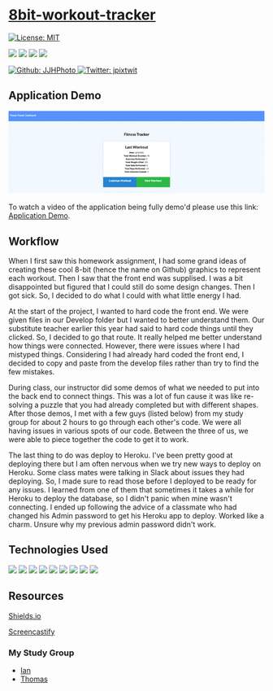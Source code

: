 # [8bit-workout-tracker](https://sleepy-bastion-93010.herokuapp.com/)

[![License: MIT](https://img.shields.io/badge/License-MIT-yellow.svg)](https://opensource.org/licenses/MIT)

<p>
    <img src="https://img.shields.io/github/repo-size/JJHPhoto/8bit-workout-tracker" />
    <img src="https://img.shields.io/github/languages/top/JJHPhoto/8bit-workout-tracker"  />
    <img src="https://img.shields.io/github/issues/JJHPhoto/8bit-workout-tracker" />
    <img src="https://img.shields.io/github/last-commit/JJHPhoto/8bit-workout-tracker" >
</p>
<p>
    <a href="https://github.com/JJHPhoto">
        <img alt="Github: JJHPhoto" src="https://img.shields.io/github/followers/JJHPhoto ?style=social" target="_blank" />
    </a>
    <a href="https://twitter.com/jpixtwit">
        <img alt="Twitter: jpixtwit" src="https://img.shields.io/twitter/follow/jpixtwit.svg?style=social" target="_blank" />
    </a>
</p>

## Application Demo

![](./assets/image/HW-SS-Workout.jpg)

To watch a video of the application being fully demo'd please use this link: [Application Demo](https://drive.google.com/file/d/1GMyKp0tC8Ostbyeoxpj9ye-HPdbf3n2Q/view).

## Workflow

When I first saw this homework assignment, I had some grand ideas of creating these cool 8-bit (hence the name on Github) graphics to represent each workout. Then I saw that the front end was supplised. I was a bit disappointed but figured that I could still do some design changes. Then I got sick. So, I decided to do what I could with what little energy I had.

At the start of the project, I wanted to hard code the front end. We were given files in our Develop folder but I wanted to better understand them. Our substitute teacher earlier this year had said to hard code things until they clicked. So, I decided to go that route. It really helped me better understand how things were connected. However, there were issues where I had mistyped things. Considering I had already hard coded the front end, I decided to copy and paste from the develop files rather than try to find the few mistakes.

During class, our instructor did some demos of what we needed to put into the back end to connect things. This was a lot of fun cause it was like re-solving a puzzle that you had already completed but with different shapes. After those demos, I met with a few guys (listed below) from my study group for about 2 hours to go through each other's code. We were all having issues in various spots of our code. Between the three of us, we were able to piece together the code to get it to work.

The last thing to do was deploy to Heroku. I've been pretty good at deploying there but I am often nervous when we try new ways to deploy on Heroku. Some class mates were talking in Slack about issues they had deploying. So, I made sure to read those before I deployed to be ready for any issues. I learned from one of them that sometimes it takes a while for Heroku to deploy the database, so I didn't panic when mine wasn't connecting. I ended up following the advice of a classmate who had changed his Admin password to get his Heroku app to deploy. Worked like a charm. Unsure why my previous admin password didn't work.

## Technologies Used

<p>
  <img src="https://img.shields.io/badge/-heroku-red" />
  <img src="https://img.shields.io/badge/Javascript-yellow" />
  <img src="https://img.shields.io/badge/HTML-orange" />
  <img src="https://img.shields.io/badge/-css-success" />
  <img src="https://img.shields.io/badge/-express-9cf" />
  <img src="https://img.shields.io/badge/-mongo-orange" />
  <img src="https://img.shields.io/badge/-node.js-green" />
  <img src="https://img.shields.io/badge/lint-informational" />
  <img src="https://img.shields.io/badge/-morgan-9fc" />

</p>

## Resources

[Shields.io](https://shields.io/)

[Screencastify](https://www.screencastify.com/)

### My Study Group

- [Ian](https://github.com/Ianaac27)
- [Thomas](https://github.com/Tskading)
